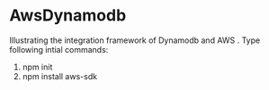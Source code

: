 # AwsDynamodb
Illustrating the integration framework of Dynamodb and AWS .
Type following intial commands:
1. npm init
2. npm install aws-sdk
